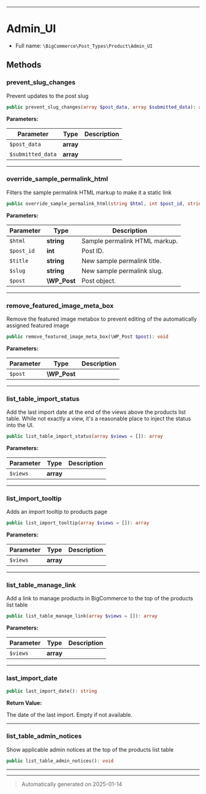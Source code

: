 ***

# Admin_UI





* Full name: `\BigCommerce\Post_Types\Product\Admin_UI`




## Methods


### prevent_slug_changes

Prevent updates to the post slug

```php
public prevent_slug_changes(array $post_data, array $submitted_data): array
```








**Parameters:**

| Parameter | Type | Description |
|-----------|------|-------------|
| `$post_data` | **array** |  |
| `$submitted_data` | **array** |  |





***

### override_sample_permalink_html

Filters the sample permalink HTML markup to make it a static link

```php
public override_sample_permalink_html(string $html, int $post_id, string $title, string $slug, \WP_Post $post): string
```








**Parameters:**

| Parameter | Type | Description |
|-----------|------|-------------|
| `$html` | **string** | Sample permalink HTML markup. |
| `$post_id` | **int** | Post ID. |
| `$title` | **string** | New sample permalink title. |
| `$slug` | **string** | New sample permalink slug. |
| `$post` | **\WP_Post** | Post object. |





***

### remove_featured_image_meta_box

Remove the featured image metabox to prevent
editing of the automatically assigned featured image

```php
public remove_featured_image_meta_box(\WP_Post $post): void
```








**Parameters:**

| Parameter | Type | Description |
|-----------|------|-------------|
| `$post` | **\WP_Post** |  |





***

### list_table_import_status

Add the last import date at the end of the views above the products
list table. While not exactly a view, it's a reasonable place
to inject the status into the UI.

```php
public list_table_import_status(array $views = []): array
```








**Parameters:**

| Parameter | Type | Description |
|-----------|------|-------------|
| `$views` | **array** |  |





***

### list_import_tooltip

Adds an import tooltip to products page

```php
public list_import_tooltip(array $views = []): array
```








**Parameters:**

| Parameter | Type | Description |
|-----------|------|-------------|
| `$views` | **array** |  |





***

### list_table_manage_link

Add a link to manage products in BigCommerce to the top
of the products list table

```php
public list_table_manage_link(array $views = []): array
```








**Parameters:**

| Parameter | Type | Description |
|-----------|------|-------------|
| `$views` | **array** |  |





***

### last_import_date



```php
public last_import_date(): string
```









**Return Value:**

The date of the last import. Empty if not available.




***

### list_table_admin_notices

Show applicable admin notices at the top of the products list table

```php
public list_table_admin_notices(): void
```












***


***
> Automatically generated on 2025-01-14
